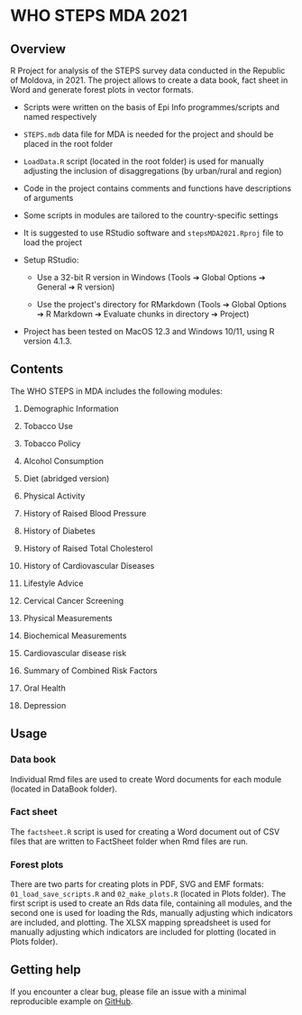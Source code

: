 # WHO STEPS MDA 2021

## Overview

R Project for analysis of the STEPS survey data conducted in the Republic of Moldova, in 2021. The project allows to create a data book, fact sheet in Word and generate forest plots in vector formats.

-   Scripts were written on the basis of Epi Info programmes/scripts and named respectively

-   `STEPS.mdb` data file for MDA is needed for the project and should be placed in the root folder

-   `LoadData.R` script (located in the root folder) is used for manually adjusting the inclusion of disaggregations (by urban/rural and region)

-   Code in the project contains comments and functions have descriptions of arguments

-   Some scripts in modules are tailored to the country-specific settings

-   It is suggested to use RStudio software and `stepsMDA2021.Rproj` file to load the project

-   Setup RStudio:

    -   Use a 32-bit R version in Windows (Tools ➔ Global Options ➔ General ➔ R version)

    -   Use the project's directory for RMarkdown (Tools ➔ Global Options ➔ R Markdown ➔ Evaluate chunks in directory ➔ Project)

-   Project has been tested on MacOS 12.3 and Windows 10/11, using R version 4.1.3.

## Contents

The WHO STEPS in MDA includes the following modules:

1.  Demographic Information

2.  Tobacco Use

3.  Tobacco Policy

4.  Alcohol Consumption

5.  Diet (abridged version)

6.  Physical Activity

7.  History of Raised Blood Pressure

8.  History of Diabetes

9.  History of Raised Total Cholesterol

10. History of Cardiovascular Diseases

11. Lifestyle Advice

12. Cervical Cancer Screening

13. Physical Measurements

14. Biochemical Measurements

15. Cardiovascular disease risk

16. Summary of Combined Risk Factors

17. Oral Health

18. Depression

## Usage

### Data book

Individual Rmd files are used to create Word documents for each module (located in DataBook folder).

### Fact sheet

The `factsheet.R` script is used for creating a Word document out of CSV files that are written to FactSheet folder when Rmd files are run.

### Forest plots

There are two parts for creating plots in PDF, SVG and EMF formats: `01_load_save_scripts.R` and `02_make_plots.R` (located in Plots folder). The first script is used to create an Rds data file, containing all modules, and the second one is used for loading the Rds, manually adjusting which indicators are included, and plotting. The XLSX mapping spreadsheet is used for manually adjusting which indicators are included for plotting (located in Plots folder).

## Getting help

If you encounter a clear bug, please file an issue with a minimal reproducible example on [GitHub](https://github.com/WorldHealthOrganization/stepsMDA2021/issues).
